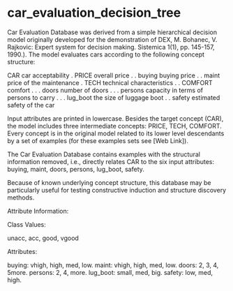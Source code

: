 # car_evaluation_decision_tree

Car Evaluation Database was derived from a simple hierarchical decision model originally developed for the demonstration of DEX, M. Bohanec, V. Rajkovic: Expert system for decision making. Sistemica 1(1), pp. 145-157, 1990.). The model evaluates cars according to the following concept structure:

CAR car acceptability . PRICE overall price . . buying buying price . . maint price of the maintenance . TECH technical characteristics . . COMFORT comfort . . . doors number of doors . . . persons capacity in terms of persons to carry . . . lug_boot the size of luggage boot . . safety estimated safety of the car

Input attributes are printed in lowercase. Besides the target concept (CAR), the model includes three intermediate concepts: PRICE, TECH, COMFORT. Every concept is in the original model related to its lower level descendants by a set of examples (for these examples sets see [Web Link]).

The Car Evaluation Database contains examples with the structural information removed, i.e., directly relates CAR to the six input attributes: buying, maint, doors, persons, lug_boot, safety.

Because of known underlying concept structure, this database may be particularly useful for testing constructive induction and structure discovery methods.

Attribute Information:

Class Values:

unacc, acc, good, vgood

Attributes:

buying: vhigh, high, med, low. maint: vhigh, high, med, low. doors: 2, 3, 4, 5more. persons: 2, 4, more. lug_boot: small, med, big. safety: low, med, high.
